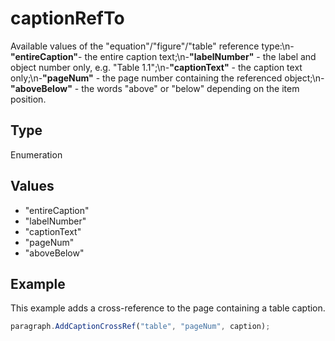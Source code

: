 # captionRefTo

Available values of the "equation"/"figure"/"table" reference type:\n-**"entireCaption"**- the entire caption text;\n-**"labelNumber"** - the label and object number only, e.g. "Table 1.1";\n-**"captionText"** - the caption text only;\n-**"pageNum"** - the page number containing the referenced object;\n-**"aboveBelow"** - the words "above" or "below" depending on the item position.

## Type

Enumeration

## Values

- "entireCaption"
- "labelNumber"
- "captionText"
- "pageNum"
- "aboveBelow"


## Example

This example adds a cross-reference to the page containing a table caption.

```javascript editor-pdf
paragraph.AddCaptionCrossRef("table", "pageNum", caption);
```
